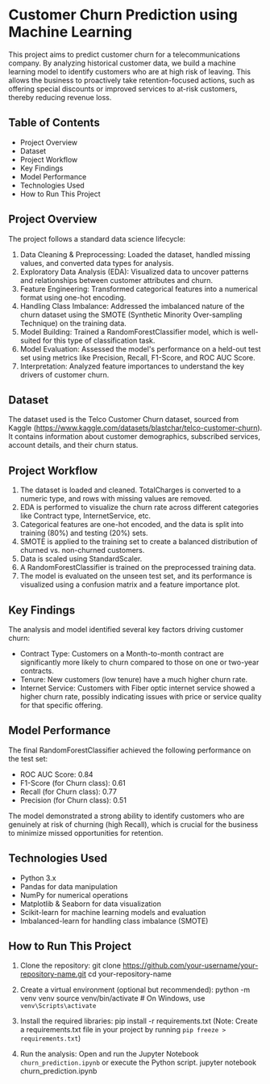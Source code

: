 # Customer Churn Prediction using Machine Learning

This project aims to predict customer churn for a telecommunications company. By analyzing historical customer data, we build a machine learning model to identify customers who are at high risk of leaving. This allows the business to proactively take retention-focused actions, such as offering special discounts or improved services to at-risk customers, thereby reducing revenue loss.

## Table of Contents
* Project Overview
* Dataset
* Project Workflow
* Key Findings
* Model Performance
* Technologies Used
* How to Run This Project

## Project Overview

The project follows a standard data science lifecycle:

1.  Data Cleaning & Preprocessing: Loaded the dataset, handled missing values, and converted data types for analysis.
2.  Exploratory Data Analysis (EDA): Visualized data to uncover patterns and relationships between customer attributes and churn.
3.  Feature Engineering: Transformed categorical features into a numerical format using one-hot encoding.
4.  Handling Class Imbalance: Addressed the imbalanced nature of the churn dataset using the SMOTE (Synthetic Minority Over-sampling Technique) on the training data.
5.  Model Building: Trained a RandomForestClassifier model, which is well-suited for this type of classification task.
6.  Model Evaluation: Assessed the model's performance on a held-out test set using metrics like Precision, Recall, F1-Score, and ROC AUC Score.
7.  Interpretation: Analyzed feature importances to understand the key drivers of customer churn.

## Dataset

The dataset used is the Telco Customer Churn dataset, sourced from Kaggle (https://www.kaggle.com/datasets/blastchar/telco-customer-churn). It contains information about customer demographics, subscribed services, account details, and their churn status.

## Project Workflow

1.  The dataset is loaded and cleaned. TotalCharges is converted to a numeric type, and rows with missing values are removed.
2.  EDA is performed to visualize the churn rate across different categories like Contract type, InternetService, etc.
3.  Categorical features are one-hot encoded, and the data is split into training (80%) and testing (20%) sets.
4.  SMOTE is applied to the training set to create a balanced distribution of churned vs. non-churned customers.
5.  Data is scaled using StandardScaler.
6.  A RandomForestClassifier is trained on the preprocessed training data.
7.  The model is evaluated on the unseen test set, and its performance is visualized using a confusion matrix and a feature importance plot.

## Key Findings

The analysis and model identified several key factors driving customer churn:
* Contract Type: Customers on a Month-to-month contract are significantly more likely to churn compared to those on one or two-year contracts.
* Tenure: New customers (low tenure) have a much higher churn rate.
* Internet Service: Customers with Fiber optic internet service showed a higher churn rate, possibly indicating issues with price or service quality for that specific offering.

## Model Performance

The final RandomForestClassifier achieved the following performance on the test set:
* ROC AUC Score: 0.84
* F1-Score (for Churn class): 0.61
* Recall (for Churn class): 0.77
* Precision (for Churn class): 0.51

The model demonstrated a strong ability to identify customers who are genuinely at risk of churning (high Recall), which is crucial for the business to minimize missed opportunities for retention.

## Technologies Used
* Python 3.x
* Pandas for data manipulation
* NumPy for numerical operations
* Matplotlib & Seaborn for data visualization
* Scikit-learn for machine learning models and evaluation
* Imbalanced-learn for handling class imbalance (SMOTE)

## How to Run This Project

1.  Clone the repository:
    git clone https://github.com/your-username/your-repository-name.git
    cd your-repository-name

2.  Create a virtual environment (optional but recommended):
    python -m venv venv
    source venv/bin/activate  # On Windows, use `venv\Scripts\activate`

3.  Install the required libraries:
    pip install -r requirements.txt
    (Note: Create a requirements.txt file in your project by running `pip freeze > requirements.txt`)

4.  Run the analysis:
    Open and run the Jupyter Notebook `churn_prediction.ipynb` or execute the Python script.
    jupyter notebook churn_prediction.ipynb
